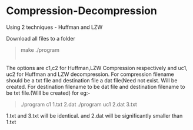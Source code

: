 # Compression-Decompression
Using 2 techniques - Huffman and LZW 

Download all files to a folder
>make
>./program <option> <filename> <destination filename>

The options are c1,c2 for Huffman,LZW Compression respectively and uc1, uc2 for Huffman and LZW decompression.
For compression filename should be a txt file and destination file a dat file(Need not exist. Will be created.
For destination filename to be dat file and destination filename to be txt file.(Will be created)
for eg:-
>./program c1 1.txt 2.dat
>./program uc1 2.dat 3.txt

1.txt and 3.txt will be identical. and 2.dat will be significantly smaller than 1.txt
